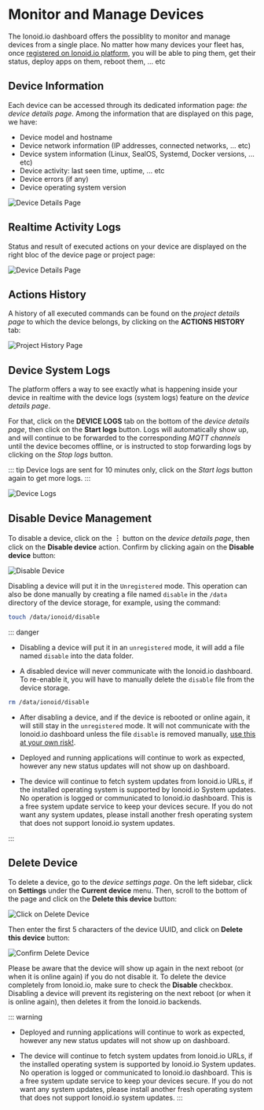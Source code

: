# Monitor and Manage Devices

The Ionoid.io dashboard offers the possiblity to monitor and manage devices
from a single place. No matter how many devices your fleet has, once [registered on
Ionoid.io platform](/docs/register-devices.md), you will be able to ping
them, get their status, deploy apps on them, reboot them, ... etc


## Device Information

Each device can be accessed through its dedicated information page: *the device
details page*. Among the information that are displayed on this page, we have:

- Device model and hostname
- Device network information (IP addresses, connected networks, ... etc)
- Device system information (Linux, SealOS, Systemd, Docker versions, ... etc)
- Device activity: last seen time, uptime, ... etc
- Device errors (if any)
- Device operating system version

![Device Details Page](/steps/monitoring-devices/device-details-page.gif)


## Realtime Activity Logs

Status and result of executed actions on your device are displayed on the right
bloc of the device page or project page:

![Device Details Page](/steps/monitoring-devices/device-realtime-messages.png)


## Actions History

A history of all executed commands can be found on the *project details page*
to which the device belongs, by clicking on the **ACTIONS HISTORY** tab:

![Project History Page](/steps/monitoring-devices/project-actions-history.png)


## Device System Logs

The platform offers a way to see exactly what is happening inside your device in
realtime with the device logs (system logs) feature on the *device details page*.

For that, click on the **DEVICE LOGS** tab on the bottom of the *device details
page*, then click on the **Start logs** button. Logs will automatically show up,
and will continue to be forwarded to the corresponding *MQTT channels* until the
device becomes offline, or is instructed to stop forwarding logs by clicking on
the *Stop logs* button.

::: tip
Device logs are sent for 10 minutes only, click on the *Start logs* button again
to get more logs.
:::

![Device Logs](/steps/monitoring-devices/device-logs.png)

## Disable Device Management

To disable a device, click on the **&#xFE19;** button on the *device details
page*, then click on the **Disable device** action. Confirm by clicking again
on the **Disable device** button:

![Disable Device](/steps/monitoring-devices/disable-device.png)

Disabling a device will put it in the `Unregistered` mode. This operation can
also be done manually by creating a file named `disable` in the `/data`
directory of the device storage, for example, using the command:

```bash
touch /data/ionoid/disable
```

::: danger
- Disabling a device will put it in an `unregistered` mode, it will add a file named
`disable` into the data folder.

- A disabled device will never communicate with the Ionoid.io dashboard. To
re-enable it, you will have to manually delete the `disable` file from the
device storage.

```bash
rm /data/ionoid/disable
```

- After disabling a device, and if the device is rebooted or online again, it
will still stay in the `unregistered` mode. It will not communicate with the
Ionoid.io dashboard unless the file `disable` is removed manually, <ins>use this at
your own risk!</ins>.

- Deployed and running applications will continue to work as expected, however
any new status updates will not show up on dashboard.

- The device will continue to fetch system updates from Ionoid.io URLs, if
the installed operating system is supported by Ionoid.io System updates. No
operation is logged or communicated to Ionoid.io dashboard. This is a free
system update service to keep your devices secure. If you do not want
any system updates, please install another fresh operating system that
does not support Ionoid.io system updates.

:::

## Delete Device

To delete a device, go to the *device settings page*. On the left sidebar,
click on **Settings** under the **Current device** menu. Then, scroll to the
bottom of the page and click on the **Delete this device** button:

![Click on Delete Device](/steps/monitoring-devices/delete-device-part-1.png)

Then enter the first 5 characters of the device UUID, and click on **Delete
this device** button:

![Confirm Delete Device](/steps/monitoring-devices/delete-device-part-2.png)

Please be aware that the device will show up again in the next reboot (or when
it is online again) if you do not disable it. To delete the device completely from
Ionoid.io, make sure to check the **Disable** checkbox. Disabling a device will
prevent its registering on the next reboot (or when it is online again), then deletes
it from the Ionoid.io backends.


::: warning
- Deployed and running applications will continue to work as expected, however
any new status updates will not show up on dashboard.

- The device will continue to fetch system updates from Ionoid.io URLs, if
the installed operating system is supported by Ionoid.io System updates. No
operation is logged or communicated to Ionoid.io dashboard. This is a free
system update service to keep your devices secure. If you do not want
any system updates, please install another fresh operating system that
does not support Ionoid.io system updates.
:::

<Content :page-key="getPageKey($site.pages, '/docs/_have-questions.html')" />
